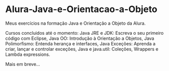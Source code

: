 # Alura-Java-e-Orientacao-a-Objeto
Meus exercícios na formação Java e Orientação a Objeto da Alura.

Cursos concluidos até o momento:
  Java JRE e JDK: Escreva o seu primeiro código com Eclipse,
  Java OO: Introdução à Orientação a Objetos,
  Java Polimorfismo: Entenda herança e interfaces,
  Java Exceções: Aprenda a criar, lançar e controlar exceções,
  Java e java.util: Coleções, Wrappers e Lambda expressions.
  
  Mais em breve...
